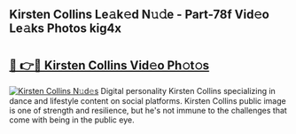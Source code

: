 ## Kirsten Collins Le𝚊k𝚎d N𝚞𝚍e - Part-78f Vid𝚎o Le𝚊ks Photos kig4x

# <h2><a href="http://fbf99y.evod.top/?m=Kirsten+Collins">🔗 👉🔴 Kirsten Collins Vid𝚎o Ph𝚘t𝚘s</a></h2>

[![Kirsten Collins N𝚞d𝚎s](https://i.imgur.com/8V9OHl7.gif)](http://fbf99y.evod.top/?m=Kirsten+Collins)
Digital personality Kirsten Collins specializing in dance and lifestyle content on social platforms. Kirsten Collins public image is one of strength and resilience, but he's not immune to the challenges that come with being in the public eye. 
